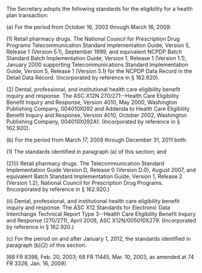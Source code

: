 The Secretary adopts the following standards for the eligibility for a health plan transaction:

(a) For the period from October 16, 2003 through March 16, 2009:

(1) Retail pharmacy drugs. The National Council for Prescription Drug Programs Telecommunication Standard Implementation Guide, Version 5, Release 1 (Version 5.1), September 1999, and equivalent NCPDP Batch Standard Batch Implementation Guide, Version 1, Release 1 (Version 1.1), January 2000 supporting Telecommunications Standard Implementation Guide, Version 5, Release 1 (Version 5.1) for the NCPDP Data Record in the Detail Data Record. (Incorporated by reference in § 162.920).

(2) Dental, professional, and institutional health care eligibility benefit inquiry and response. The ASC X12N 270/271--Health Care Eligibility Benefit Inquiry and Response, Version 4010, May 2000, Washington Publishing Company, 004010X092 and Addenda to Health Care Eligibility Benefit Inquiry and Response, Version 4010, October 2002, Washington Publishing Company, 004010X092A1. (Incorporated by reference in § 162.920).

(b) For the period from March 17, 2009 through December 31, 2011 both:

(1) The standards identified in paragraph (a) of this section; and

(2)(i) Retail pharmacy drugs. The Telecommunication Standard Implementation Guide Version D, Release 0 (Version D.0), August 2007, and equivalent Batch Standard Implementation Guide, Version 1, Release 2 (Version 1.2), National Council for Prescription Drug Programs. (Incorporated by reference in § 162.920.)

(ii) Dental, professional, and institutional health care eligibility benefit inquiry and response. The ASC X12 Standards for Electronic Data Interchange Technical Report Type 3--Health Care Eligibility Benefit Inquiry and Response (270/271), April 2008, ASC X12N/005010X279. (Incorporated by reference in § 162.920.)

&#40;c) For the period on and after January 1, 2012, the standards identified in paragraph (b)(2) of this section.

[68 FR 8398, Feb. 20, 2003; 68 FR 11445, Mar. 10, 2003, as amended at 74 FR 3326, Jan. 16, 2009]
